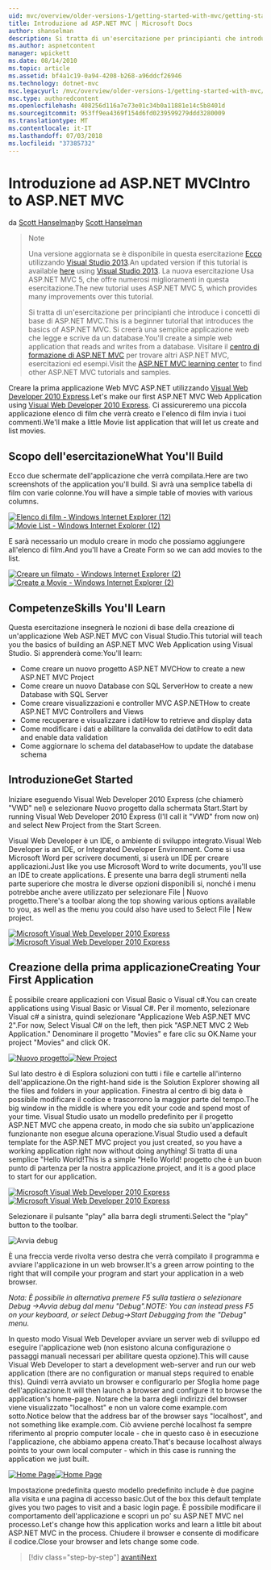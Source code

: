 ```yaml
---
uid: mvc/overview/older-versions-1/getting-started-with-mvc/getting-started-with-mvc-part1
title: Introduzione ad ASP.NET MVC | Microsoft Docs
author: shanselman
description: Si tratta di un'esercitazione per principianti che introduce i concetti di base di ASP.NET MVC. Creare un'applicazione web semplice che legge e scrive da un database.
ms.author: aspnetcontent
manager: wpickett
ms.date: 08/14/2010
ms.topic: article
ms.assetid: bf4a1c19-0a94-4208-b268-a96ddcf26946
ms.technology: dotnet-mvc
msc.legacyurl: /mvc/overview/older-versions-1/getting-started-with-mvc/getting-started-with-mvc-part1
msc.type: authoredcontent
ms.openlocfilehash: 408256d116a7e73e01c34b0a11881e14c5b8401d
ms.sourcegitcommit: 953ff9ea4369f154d6fd0239599279ddd3280009
ms.translationtype: MT
ms.contentlocale: it-IT
ms.lasthandoff: 07/03/2018
ms.locfileid: "37385732"
---
```

<a name="intro-to-aspnet-mvc"></a><span data-ttu-id="6bd66-104">Introduzione ad ASP.NET MVC</span><span class="sxs-lookup"><span data-stu-id="6bd66-104">Intro to ASP.NET MVC</span></span>
====================
<span data-ttu-id="6bd66-105">da [Scott Hanselman](https://github.com/shanselman)</span><span class="sxs-lookup"><span data-stu-id="6bd66-105">by [Scott Hanselman](https://github.com/shanselman)</span></span>

> > [!NOTE]
> > <span data-ttu-id="6bd66-106">Una versione aggiornata se è disponibile in questa esercitazione [Ecco](../../getting-started/introduction/getting-started.md) utilizzando [Visual Studio 2013](https://www.microsoft.com/visualstudio/eng/2013-downloads).</span><span class="sxs-lookup"><span data-stu-id="6bd66-106">An updated version if this tutorial is available [here](../../getting-started/introduction/getting-started.md) using [Visual Studio 2013](https://www.microsoft.com/visualstudio/eng/2013-downloads).</span></span> <span data-ttu-id="6bd66-107">La nuova esercitazione Usa ASP.NET MVC 5, che offre numerosi miglioramenti in questa esercitazione.</span><span class="sxs-lookup"><span data-stu-id="6bd66-107">The new tutorial uses ASP.NET MVC 5, which provides many improvements over this tutorial.</span></span>
> 
> 
> <span data-ttu-id="6bd66-108">Si tratta di un'esercitazione per principianti che introduce i concetti di base di ASP.NET MVC.</span><span class="sxs-lookup"><span data-stu-id="6bd66-108">This is a beginner tutorial that introduces the basics of ASP.NET MVC.</span></span> <span data-ttu-id="6bd66-109">Si creerà una semplice applicazione web che legge e scrive da un database.</span><span class="sxs-lookup"><span data-stu-id="6bd66-109">You'll create a simple web application that reads and writes from a database.</span></span> <span data-ttu-id="6bd66-110">Visitare il [centro di formazione di ASP.NET MVC](../../../index.md) per trovare altri ASP.NET MVC, esercitazioni ed esempi.</span><span class="sxs-lookup"><span data-stu-id="6bd66-110">Visit the [ASP.NET MVC learning center](../../../index.md) to find other ASP.NET MVC tutorials and samples.</span></span>


<span data-ttu-id="6bd66-111">Creare la prima applicazione Web MVC ASP.NET utilizzando [Visual Web Developer 2010 Express](https://www.microsoft.com/express/Web/).</span><span class="sxs-lookup"><span data-stu-id="6bd66-111">Let's make our first ASP.NET MVC Web Application using [Visual Web Developer 2010 Express](https://www.microsoft.com/express/Web/).</span></span> <span data-ttu-id="6bd66-112">Ci assicureremo una piccola applicazione elenco di film che verrà creato e l'elenco di film invia i tuoi commenti.</span><span class="sxs-lookup"><span data-stu-id="6bd66-112">We'll make a little Movie list application that will let us create and list movies.</span></span>

## <a name="what-youll-build"></a><span data-ttu-id="6bd66-113">Scopo dell'esercitazione</span><span class="sxs-lookup"><span data-stu-id="6bd66-113">What You'll Build</span></span>

<span data-ttu-id="6bd66-114">Ecco due schermate dell'applicazione che verrà compilata.</span><span class="sxs-lookup"><span data-stu-id="6bd66-114">Here are two screenshots of the application you'll build.</span></span> <span data-ttu-id="6bd66-115">Si avrà una semplice tabella di film con varie colonne.</span><span class="sxs-lookup"><span data-stu-id="6bd66-115">You will have a simple table of movies with various columns.</span></span>

<span data-ttu-id="6bd66-116">[![Elenco di film - Windows Internet Explorer (12)](getting-started-with-mvc-part1/_static/image2.png)](getting-started-with-mvc-part1/_static/image1.png)</span><span class="sxs-lookup"><span data-stu-id="6bd66-116">[![Movie List - Windows Internet Explorer (12)](getting-started-with-mvc-part1/_static/image2.png)](getting-started-with-mvc-part1/_static/image1.png)</span></span>

<span data-ttu-id="6bd66-117">E sarà necessario un modulo creare in modo che possiamo aggiungere all'elenco di film.</span><span class="sxs-lookup"><span data-stu-id="6bd66-117">And you'll have a Create Form so we can add movies to the list.</span></span>

<span data-ttu-id="6bd66-118">[![Creare un filmato - Windows Internet Explorer (2)](getting-started-with-mvc-part1/_static/image4.png)](getting-started-with-mvc-part1/_static/image3.png)</span><span class="sxs-lookup"><span data-stu-id="6bd66-118">[![Create a Movie - Windows Internet Explorer (2)](getting-started-with-mvc-part1/_static/image4.png)](getting-started-with-mvc-part1/_static/image3.png)</span></span>

## <a name="skills-youll-learn"></a><span data-ttu-id="6bd66-119">Competenze</span><span class="sxs-lookup"><span data-stu-id="6bd66-119">Skills You'll Learn</span></span>

<span data-ttu-id="6bd66-120">Questa esercitazione insegnerà le nozioni di base della creazione di un'applicazione Web ASP.NET MVC con Visual Studio.</span><span class="sxs-lookup"><span data-stu-id="6bd66-120">This tutorial will teach you the basics of building an ASP.NET MVC Web Application using Visual Studio.</span></span> <span data-ttu-id="6bd66-121">Si apprenderà come:</span><span class="sxs-lookup"><span data-stu-id="6bd66-121">You'll learn:</span></span>

- <span data-ttu-id="6bd66-122">Come creare un nuovo progetto ASP.NET MVC</span><span class="sxs-lookup"><span data-stu-id="6bd66-122">How to create a new ASP.NET MVC Project</span></span>
- <span data-ttu-id="6bd66-123">Come creare un nuovo Database con SQL Server</span><span class="sxs-lookup"><span data-stu-id="6bd66-123">How to create a new Database with SQL Server</span></span>
- <span data-ttu-id="6bd66-124">Come creare visualizzazioni e controller MVC ASP.NET</span><span class="sxs-lookup"><span data-stu-id="6bd66-124">How to create ASP.NET MVC Controllers and Views</span></span>
- <span data-ttu-id="6bd66-125">Come recuperare e visualizzare i dati</span><span class="sxs-lookup"><span data-stu-id="6bd66-125">How to retrieve and display data</span></span>
- <span data-ttu-id="6bd66-126">Come modificare i dati e abilitare la convalida dei dati</span><span class="sxs-lookup"><span data-stu-id="6bd66-126">How to edit data and enable data validation</span></span>
- <span data-ttu-id="6bd66-127">Come aggiornare lo schema del database</span><span class="sxs-lookup"><span data-stu-id="6bd66-127">How to update the database schema</span></span>

## <a name="get-started"></a><span data-ttu-id="6bd66-128">Introduzione</span><span class="sxs-lookup"><span data-stu-id="6bd66-128">Get Started</span></span>

<span data-ttu-id="6bd66-129">Iniziare eseguendo Visual Web Developer 2010 Express (che chiamerò "VWD" nel) e selezionare Nuovo progetto dalla schermata Start.</span><span class="sxs-lookup"><span data-stu-id="6bd66-129">Start by running Visual Web Developer 2010 Express (I'll call it "VWD" from now on) and select New Project from the Start Screen.</span></span>

<span data-ttu-id="6bd66-130">Visual Web Developer è un IDE, o ambiente di sviluppo integrato.</span><span class="sxs-lookup"><span data-stu-id="6bd66-130">Visual Web Developer is an IDE, or Integrated Developer Environment.</span></span> <span data-ttu-id="6bd66-131">Come si usa Microsoft Word per scrivere documenti, si userà un IDE per creare applicazioni.</span><span class="sxs-lookup"><span data-stu-id="6bd66-131">Just like you use Microsoft Word to write documents, you'll use an IDE to create applications.</span></span> <span data-ttu-id="6bd66-132">È presente una barra degli strumenti nella parte superiore che mostra le diverse opzioni disponibili si, nonché i menu potrebbe anche avere utilizzato per selezionare File | Nuovo progetto.</span><span class="sxs-lookup"><span data-stu-id="6bd66-132">There's a toolbar along the top showing various options available to you, as well as the menu you could also have used to Select File | New project.</span></span>

<span data-ttu-id="6bd66-133">[![Microsoft Visual Web Developer 2010 Express](getting-started-with-mvc-part1/_static/image6.png)](getting-started-with-mvc-part1/_static/image5.png)</span><span class="sxs-lookup"><span data-stu-id="6bd66-133">[![Microsoft Visual Web Developer 2010 Express](getting-started-with-mvc-part1/_static/image6.png)](getting-started-with-mvc-part1/_static/image5.png)</span></span>

## <a name="creating-your-first-application"></a><span data-ttu-id="6bd66-134">Creazione della prima applicazione</span><span class="sxs-lookup"><span data-stu-id="6bd66-134">Creating Your First Application</span></span>

<span data-ttu-id="6bd66-135">È possibile creare applicazioni con Visual Basic o Visual c#.</span><span class="sxs-lookup"><span data-stu-id="6bd66-135">You can create applications using Visual Basic or Visual C#.</span></span> <span data-ttu-id="6bd66-136">Per il momento, selezionare Visual c# a sinistra, quindi selezionare "Applicazione Web ASP.NET MVC 2".</span><span class="sxs-lookup"><span data-stu-id="6bd66-136">For now, Select Visual C# on the left, then pick "ASP.NET MVC 2 Web Application."</span></span> <span data-ttu-id="6bd66-137">Denominare il progetto "Movies" e fare clic su OK.</span><span class="sxs-lookup"><span data-stu-id="6bd66-137">Name your project "Movies" and click OK.</span></span>

<span data-ttu-id="6bd66-138">[![Nuovo progetto](getting-started-with-mvc-part1/_static/image8.png)](getting-started-with-mvc-part1/_static/image7.png)</span><span class="sxs-lookup"><span data-stu-id="6bd66-138">[![New Project](getting-started-with-mvc-part1/_static/image8.png)](getting-started-with-mvc-part1/_static/image7.png)</span></span>

<span data-ttu-id="6bd66-139">Sul lato destro è di Esplora soluzioni con tutti i file e cartelle all'interno dell'applicazione.</span><span class="sxs-lookup"><span data-stu-id="6bd66-139">On the right-hand side is the Solution Explorer showing all the files and folders in your application.</span></span> <span data-ttu-id="6bd66-140">Finestra al centro di big data è possibile modificare il codice e trascorrono la maggior parte del tempo.</span><span class="sxs-lookup"><span data-stu-id="6bd66-140">The big window in the middle is where you edit your code and spend most of your time.</span></span> <span data-ttu-id="6bd66-141">Visual Studio usato un modello predefinito per il progetto ASP.NET MVC che appena creato, in modo che sia subito un'applicazione funzionante non esegue alcuna operazione.</span><span class="sxs-lookup"><span data-stu-id="6bd66-141">Visual Studio used a default template for the ASP.NET MVC project you just created, so you have a working application right now without doing anything!</span></span> <span data-ttu-id="6bd66-142">Si tratta di una semplice "Hello World!</span><span class="sxs-lookup"><span data-stu-id="6bd66-142">This is a simple "Hello World!</span></span> <span data-ttu-id="6bd66-143">progetto che è un buon punto di partenza per la nostra applicazione.</span><span class="sxs-lookup"><span data-stu-id="6bd66-143">project, and it is a good place to start for our application.</span></span>

<span data-ttu-id="6bd66-144">[![Microsoft Visual Web Developer 2010 Express](getting-started-with-mvc-part1/_static/image10.png)](getting-started-with-mvc-part1/_static/image9.png)</span><span class="sxs-lookup"><span data-stu-id="6bd66-144">[![Microsoft Visual Web Developer 2010 Express](getting-started-with-mvc-part1/_static/image10.png)](getting-started-with-mvc-part1/_static/image9.png)</span></span>

<span data-ttu-id="6bd66-145">Selezionare il pulsante "play" alla barra degli strumenti.</span><span class="sxs-lookup"><span data-stu-id="6bd66-145">Select the "play" button to the toolbar.</span></span>

![Avvia debug](getting-started-with-mvc-part1/_static/image11.png)

<span data-ttu-id="6bd66-147">È una freccia verde rivolta verso destra che verrà compilato il programma e avviare l'applicazione in un web browser.</span><span class="sxs-lookup"><span data-stu-id="6bd66-147">It's a green arrow pointing to the right that will compile your program and start your application in a web browser.</span></span>

<span data-ttu-id="6bd66-148">*Nota: È possibile in alternativa premere F5 sulla tastiera o selezionare Debug -&gt;Avvia debug dal menu "Debug".*</span><span class="sxs-lookup"><span data-stu-id="6bd66-148">*NOTE: You can instead press F5 on your keyboard, or select Debug-&gt;Start Debugging from the "Debug" menu.*</span></span>

<span data-ttu-id="6bd66-149">In questo modo Visual Web Developer avviare un server web di sviluppo ed eseguire l'applicazione web (non esistono alcuna configurazione o passaggi manuali necessari per abilitare questa opzione).</span><span class="sxs-lookup"><span data-stu-id="6bd66-149">This will cause Visual Web Developer to start a development web-server and run our web application (there are no configuration or manual steps required to enable this).</span></span> <span data-ttu-id="6bd66-150">Quindi verrà avviato un browser e configurarlo per Sfoglia home page dell'applicazione.</span><span class="sxs-lookup"><span data-stu-id="6bd66-150">It will then launch a browser and configure it to browse the application's home-page.</span></span> <span data-ttu-id="6bd66-151">Notare che la barra degli indirizzi del browser viene visualizzato "localhost" e non un valore come example.com sotto.</span><span class="sxs-lookup"><span data-stu-id="6bd66-151">Notice below that the address bar of the browser says "localhost", and not something like example.com.</span></span> <span data-ttu-id="6bd66-152">Ciò avviene perché localhost fa sempre riferimento al proprio computer locale - che in questo caso è in esecuzione l'applicazione, che abbiamo appena creato.</span><span class="sxs-lookup"><span data-stu-id="6bd66-152">That's because localhost always points to your own local computer - which in this case is running the application we just built.</span></span>

<span data-ttu-id="6bd66-153">[![Home Page](getting-started-with-mvc-part1/_static/image13.png)](getting-started-with-mvc-part1/_static/image12.png)</span><span class="sxs-lookup"><span data-stu-id="6bd66-153">[![Home Page](getting-started-with-mvc-part1/_static/image13.png)](getting-started-with-mvc-part1/_static/image12.png)</span></span>

<span data-ttu-id="6bd66-154">Impostazione predefinita questo modello predefinito include è due pagine alla visita e una pagina di accesso basic.</span><span class="sxs-lookup"><span data-stu-id="6bd66-154">Out of the box this default template gives you two pages to visit and a basic login page.</span></span> <span data-ttu-id="6bd66-155">È possibile modificare il comportamento dell'applicazione e scopri un po' su ASP.NET MVC nel processo.</span><span class="sxs-lookup"><span data-stu-id="6bd66-155">Let's change how this application works and learn a little bit about ASP.NET MVC in the process.</span></span> <span data-ttu-id="6bd66-156">Chiudere il browser e consente di modificare il codice.</span><span class="sxs-lookup"><span data-stu-id="6bd66-156">Close your browser and lets change some code.</span></span>

> [!div class="step-by-step"]
> [<span data-ttu-id="6bd66-157">avanti</span><span class="sxs-lookup"><span data-stu-id="6bd66-157">Next</span></span>](getting-started-with-mvc-part2.md)
